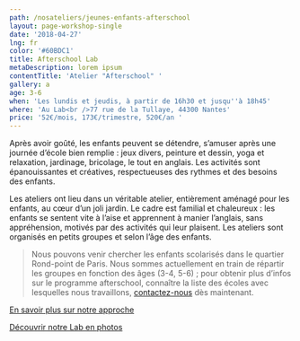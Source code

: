 ```yaml
---
path: /nosateliers/jeunes-enfants-afterschool
layout: page-workshop-single
date: '2018-04-27'
lng: fr
color: '#60BDC1'
title: Afterschool Lab
metaDescription: lorem ipsum
contentTitle: 'Atelier "Afterschool" '
gallery: a
age: 3-6
when: 'Les lundis et jeudis, à partir de 16h30 et jusqu''à 18h45'
where: 'Au Lab<br />77 rue de la Tullaye, 44300 Nantes'
price: '52€/mois, 173€/trimestre, 520€/an '
---
```

Après avoir goûté, les enfants peuvent se détendre, s’amuser après une journée d’école bien remplie : jeux divers, peinture et dessin, yoga et relaxation, jardinage, bricolage, le tout en anglais.  Les activités sont épanouissantes et créatives, respectueuses des rythmes et des besoins des enfants.

Les ateliers ont lieu dans un véritable atelier, entièrement aménagé pour les enfants, au cœur d’un joli jardin. Le cadre est familial et chaleureux : les enfants se sentent vite à l’aise et apprennent à manier l’anglais, sans appréhension, motivés par des activités qui leur plaisent. Les ateliers sont organisés en petits groupes et selon l’âge des enfants. 

> Nous pouvons venir chercher les enfants scolarisés dans le quartier Rond-point de Paris. Nous sommes actuellement en train de répartir les groupes en fonction des âges (3-4, 5-6) ; pour obtenir plus d’infos sur le programme afterschool, connaître la liste des écoles avec lesquelles nous travaillons, [contactez-nous](hello@lopenlab.com) dès maintenant. 

[En savoir plus sur notre approche](https://llfk.netlify.com/pedagogie) 

[Découvrir notre Lab en photos](https://llfk.netlify.com/nosateliers)
